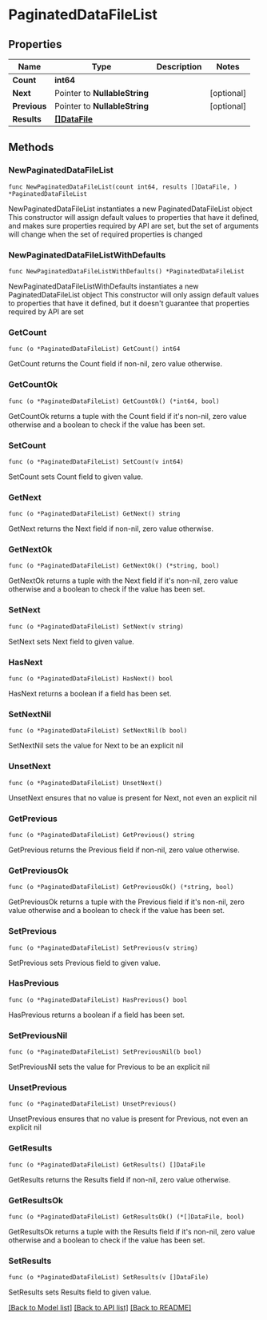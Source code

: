 # PaginatedDataFileList

## Properties

Name | Type | Description | Notes
------------ | ------------- | ------------- | -------------
**Count** | **int64** |  | 
**Next** | Pointer to **NullableString** |  | [optional] 
**Previous** | Pointer to **NullableString** |  | [optional] 
**Results** | [**[]DataFile**](DataFile.md) |  | 

## Methods

### NewPaginatedDataFileList

`func NewPaginatedDataFileList(count int64, results []DataFile, ) *PaginatedDataFileList`

NewPaginatedDataFileList instantiates a new PaginatedDataFileList object
This constructor will assign default values to properties that have it defined,
and makes sure properties required by API are set, but the set of arguments
will change when the set of required properties is changed

### NewPaginatedDataFileListWithDefaults

`func NewPaginatedDataFileListWithDefaults() *PaginatedDataFileList`

NewPaginatedDataFileListWithDefaults instantiates a new PaginatedDataFileList object
This constructor will only assign default values to properties that have it defined,
but it doesn't guarantee that properties required by API are set

### GetCount

`func (o *PaginatedDataFileList) GetCount() int64`

GetCount returns the Count field if non-nil, zero value otherwise.

### GetCountOk

`func (o *PaginatedDataFileList) GetCountOk() (*int64, bool)`

GetCountOk returns a tuple with the Count field if it's non-nil, zero value otherwise
and a boolean to check if the value has been set.

### SetCount

`func (o *PaginatedDataFileList) SetCount(v int64)`

SetCount sets Count field to given value.


### GetNext

`func (o *PaginatedDataFileList) GetNext() string`

GetNext returns the Next field if non-nil, zero value otherwise.

### GetNextOk

`func (o *PaginatedDataFileList) GetNextOk() (*string, bool)`

GetNextOk returns a tuple with the Next field if it's non-nil, zero value otherwise
and a boolean to check if the value has been set.

### SetNext

`func (o *PaginatedDataFileList) SetNext(v string)`

SetNext sets Next field to given value.

### HasNext

`func (o *PaginatedDataFileList) HasNext() bool`

HasNext returns a boolean if a field has been set.

### SetNextNil

`func (o *PaginatedDataFileList) SetNextNil(b bool)`

 SetNextNil sets the value for Next to be an explicit nil

### UnsetNext
`func (o *PaginatedDataFileList) UnsetNext()`

UnsetNext ensures that no value is present for Next, not even an explicit nil
### GetPrevious

`func (o *PaginatedDataFileList) GetPrevious() string`

GetPrevious returns the Previous field if non-nil, zero value otherwise.

### GetPreviousOk

`func (o *PaginatedDataFileList) GetPreviousOk() (*string, bool)`

GetPreviousOk returns a tuple with the Previous field if it's non-nil, zero value otherwise
and a boolean to check if the value has been set.

### SetPrevious

`func (o *PaginatedDataFileList) SetPrevious(v string)`

SetPrevious sets Previous field to given value.

### HasPrevious

`func (o *PaginatedDataFileList) HasPrevious() bool`

HasPrevious returns a boolean if a field has been set.

### SetPreviousNil

`func (o *PaginatedDataFileList) SetPreviousNil(b bool)`

 SetPreviousNil sets the value for Previous to be an explicit nil

### UnsetPrevious
`func (o *PaginatedDataFileList) UnsetPrevious()`

UnsetPrevious ensures that no value is present for Previous, not even an explicit nil
### GetResults

`func (o *PaginatedDataFileList) GetResults() []DataFile`

GetResults returns the Results field if non-nil, zero value otherwise.

### GetResultsOk

`func (o *PaginatedDataFileList) GetResultsOk() (*[]DataFile, bool)`

GetResultsOk returns a tuple with the Results field if it's non-nil, zero value otherwise
and a boolean to check if the value has been set.

### SetResults

`func (o *PaginatedDataFileList) SetResults(v []DataFile)`

SetResults sets Results field to given value.



[[Back to Model list]](../README.md#documentation-for-models) [[Back to API list]](../README.md#documentation-for-api-endpoints) [[Back to README]](../README.md)


